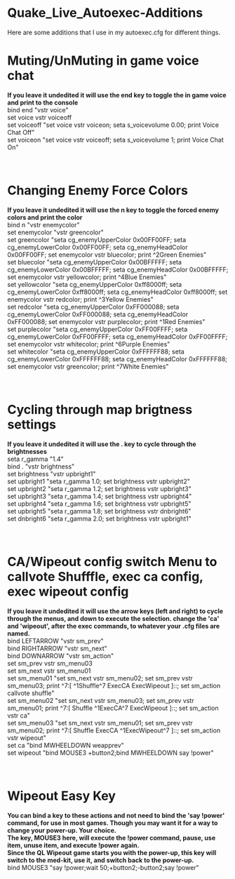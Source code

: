 # Quake_Live_Autoexec-Additions

Here are some additions that I use in my autoexec.cfg for different things.
<br>
# Muting/UnMuting in game voice chat
<b>If you leave it undedited it will use the end key to toggle the in game voice and print to the console</b><br>
bind end "vstr voice"<br>
set voice vstr voiceoff<br>
set voiceoff "set voice vstr voiceon; seta s_voicevolume 0.00; print Voice Chat Off"<br>
set voiceon "set voice vstr voiceoff; seta s_voicevolume 1; print Voice Chat On"<br>
<br><br>
# Changing Enemy Force Colors
<b>If you leave it undedited it will use the n key to toggle the forced enemy colors and print the color</b><br>
bind n "vstr enemycolor"<br>
set enemycolor "vstr greencolor"<br>
set greencolor "seta cg_enemyUpperColor 0x00FF00FF; seta cg_enemyLowerColor 0x00FF00FF; seta cg_enemyHeadColor 0x00FF00FF; set enemycolor vstr bluecolor; print ^2Green Enemies"<br>
set bluecolor "seta cg_enemyUpperColor 0x00BFFFFF; seta cg_enemyLowerColor 0x00BFFFFF; seta cg_enemyHeadColor 0x00BFFFFF; set enemycolor vstr yellowcolor; print ^4Blue Enemies"<br>
set yellowcolor "seta cg_enemyUpperColor 0xff8000ff; seta cg_enemyLowerColor 0xff8000ff; seta cg_enemyHeadColor 0xff8000ff; set enemycolor vstr redcolor; print ^3Yellow Enemies"<br>
set redcolor "seta cg_enemyUpperColor 0xFF000088; seta cg_enemyLowerColor 0xFF000088; seta cg_enemyHeadColor 0xFF000088; set enemycolor vstr purplecolor; print ^1Red Enemies"<br>
set purplecolor "seta cg_enemyUpperColor 0xFF00FFFF; seta cg_enemyLowerColor 0xFF00FFFF; seta cg_enemyHeadColor 0xFF00FFFF; set enemycolor vstr whitecolor; print ^6Purple Enemies"<br>
set whitecolor "seta cg_enemyUpperColor 0xFFFFFF88; seta cg_enemyLowerColor 0xFFFFFF88; seta cg_enemyHeadColor 0xFFFFFF88; set enemycolor vstr greencolor; print ^7White Enemies"<br>
<br><br>
# Cycling through map brigtness settings
<b>If you leave it undedited it will use the . key to cycle through the brightnesses</b><br>
seta r_gamma "1.4"<br>
bind . "vstr brightness"<br>
set brightness "vstr upbright1"<br>
set upbright1 "seta r_gamma 1.0; set brightness vstr upbright2"<br>
set upbright2 "seta r_gamma 1.2; set brightness vstr upbright3"<br>
set upbright3 "seta r_gamma 1.4; set brightness vstr upbright4"<br>
set upbright4 "seta r_gamma 1.6; set brightness vstr upbright5"<br>
set upbright5 "seta r_gamma 1.8; set brightness vstr dnbright6"<br>
set dnbright6 "seta r_gamma 2.0; set brightness vstr upbright1"<br>
<br><br>
# CA/Wipeout config switch Menu to callvote Shufffle, exec ca config, exec wipeout config
<b>If you leave it undedited it will use the arrow keys (left and right) to cycle through the menus, and down to execute the selection. change the 'ca' and 'wipeout', after the exec commands, to whatever your .cfg files are named.</b><br>
bind LEFTARROW "vstr sm_prev"<br>
bind RIGHTARROW "vstr sm_next"<br>
bind DOWNARROW "vstr sm_action"<br>
set sm_prev vstr sm_menu03<br>
set sm_next vstr sm_menu01<br>
set sm_menu01 "set sm_next vstr sm_menu02; set sm_prev vstr sm_menu03; print ^7:[ ^1Shuffle^7 ExecCA ExecWipeout ]::; set sm_action callvote shuffle"<br>
set sm_menu02 "set sm_next vstr sm_menu03; set sm_prev vstr sm_menu01; print ^7:[ Shuffle ^1ExecCA^7 ExecWipeout ]::; set sm_action vstr ca"<br>
set sm_menu03 "set sm_next vstr sm_menu01; set sm_prev vstr sm_menu02; print ^7:[ Shuffle ExecCA ^1ExecWipeout^7 ]::; set sm_action vstr wipeout"<br>
set ca "bind MWHEELDOWN weapprev"<br>
set wipeout "bind MOUSE3 +button2;bind MWHEELDOWN say !power"<br>
<br><br>
# Wipeout Easy Key<br>
<b>You can bind a key to these actions and not need to bind the 'say !power' command, for use in most games. Though you may want it for a way to change your power-up. Your choice.<br>
The key, MOUSE3 here, will execute the !power command, pause, use item, unuse item, and execute !power again.<br>
Since the QL Wipeout game starts you with the power-up, this key will switch to the med-kit, use it, and switch back to the power-up.</b><br>
bind MOUSE3 "say !power;wait 50;+button2;-button2;say !power"<br>
